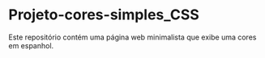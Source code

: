 # Projeto-cores-simples_CSS
Este repositório contém uma página web minimalista que exibe uma cores em espanhol.

